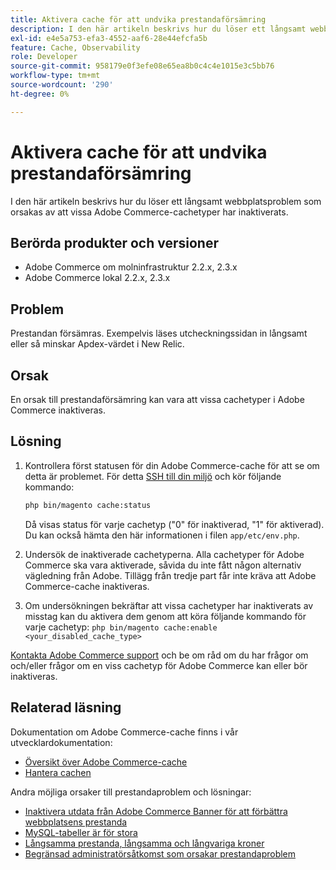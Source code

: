 ```yaml
---
title: Aktivera cache för att undvika prestandaförsämring
description: I den här artikeln beskrivs hur du löser ett långsamt webbplatsproblem som orsakas av att vissa Adobe Commerce-cachetyper har inaktiverats.
exl-id: e4e5a753-efa3-4552-aaf6-28e44efcfa5b
feature: Cache, Observability
role: Developer
source-git-commit: 958179e0f3efe08e65ea8b0c4c4e1015e3c5bb76
workflow-type: tm+mt
source-wordcount: '290'
ht-degree: 0%

---
```


# Aktivera cache för att undvika prestandaförsämring

I den här artikeln beskrivs hur du löser ett långsamt webbplatsproblem som orsakas av att vissa Adobe Commerce-cachetyper har inaktiverats.

## Berörda produkter och versioner

* Adobe Commerce om molninfrastruktur 2.2.x, 2.3.x
* Adobe Commerce lokal 2.2.x, 2.3.x

## Problem

Prestandan försämras. Exempelvis läses utcheckningssidan in långsamt eller så minskar Apdex-värdet i New Relic.

## Orsak

En orsak till prestandaförsämring kan vara att vissa cachetyper i Adobe Commerce inaktiveras.

## Lösning

1. Kontrollera först statusen för din Adobe Commerce-cache för att se om detta är problemet. För detta [SSH till din miljö](https://devdocs.magento.com/cloud/env/environments-ssh.html#ssh) och kör följande kommando:

   ```bash
   php bin/magento cache:status
   ```

   Då visas status för varje cachetyp (&quot;0&quot; för inaktiverad, &quot;1&quot; för aktiverad). Du kan också hämta den här informationen i filen `app/etc/env.php`.

1. Undersök de inaktiverade cachetyperna. Alla cachetyper för Adobe Commerce ska vara aktiverade, såvida du inte fått någon alternativ vägledning från Adobe. Tillägg från tredje part får inte kräva att Adobe Commerce-cache inaktiveras.
1. Om undersökningen bekräftar att vissa cachetyper har inaktiverats av misstag kan du aktivera dem genom att köra följande kommando för varje cachetyp: `php bin/magento cache:enable <your_disabled_cache_type>`

[Kontakta Adobe Commerce support](/help/help-center-guide/help-center/magento-help-center-user-guide.md#submit-ticket) och be om råd om du har frågor om och/eller frågor om en viss cachetyp för Adobe Commerce kan eller bör inaktiveras.

## Relaterad läsning

Dokumentation om Adobe Commerce-cache finns i vår utvecklardokumentation:

* [Översikt över Adobe Commerce-cache](https://devdocs.magento.com/guides/v2.3/frontend-dev-guide/cache_for_frontdevs.html)
* [Hantera cachen](https://devdocs.magento.com/guides/v2.3/config-guide/cli/config-cli-subcommands-cache.html)

Andra möjliga orsaker till prestandaproblem och lösningar:

* [Inaktivera utdata från Adobe Commerce Banner för att förbättra webbplatsens prestanda](/help/troubleshooting/miscellaneous/disable-magento-banner-output-to-improve-site-performance.md)
* [MySQL-tabeller är för stora](/help/troubleshooting/database/mysql-tables-are-too-large.md)
* [Långsamma prestanda, långsamma och långvariga kroner](/help/troubleshooting/miscellaneous/slow-performance-slow-and-long-running-crons.md)
* [Begränsad administratörsåtkomst som orsakar prestandaproblem](/help/troubleshooting/miscellaneous/restricted-admin-access-causing-performance-issues.md)
